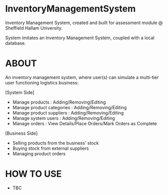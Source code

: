 # InventoryManagementSystem

Inventory Management System, created and built for assessment module @ Sheffield Hallam University.

System imitates an Inventory Management System, coupled with a local database. 

# ABOUT
An inventory management system, where user(s) can simulate a multi-tier user functioning logistics business:

[System Side]
- Manage products : Adding/Removing/Editing
- Manage product categories : Adding/Removing/Editing
- Manage product suppliers : Adding/Removing/Editing
- Manage system users : Adding/Removing/Editing
- Manage orders : View Details/Place Orders/Mark Orders as Complete

[Business Side]
- Selling products from the business' stock
- Buying stock from external suppliers
- Managing product orders

# HOW TO USE 

- TBC

